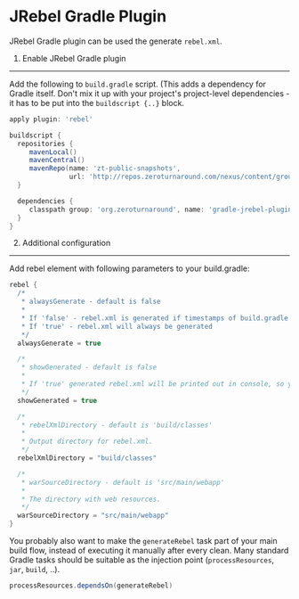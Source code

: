 JRebel Gradle Plugin
====================

JRebel Gradle plugin can be used the generate `rebel.xml`.

1. Enable JRebel Gradle plugin
------------------------------

Add the following to ```build.gradle``` script. (This adds a dependency for Gradle itself. Don't mix it up with your project's project-level dependencies - it has to be put into the ``buildscript {..}`` block.

``` groovy
apply plugin: 'rebel'

buildscript {
  repositories {
     mavenLocal()
     mavenCentral()
     mavenRepo(name: 'zt-public-snapshots',
               url: 'http://repos.zeroturnaround.com/nexus/content/groups/zt-public/')
  }

  dependencies {
     classpath group: 'org.zeroturnaround', name: 'gradle-jrebel-plugin', version: '1.0.2-SNAPSHOT'
  }
}
```

2. Additional configuration
---------------------------

Add rebel element with following parameters to your build.gradle:

``` groovy
rebel {
  /*
   * alwaysGenerate - default is false
   *
   * If 'false' - rebel.xml is generated if timestamps of build.gradle and the current rebel.xml file are not equal.
   * If 'true' - rebel.xml will always be generated
   */
  alwaysGenerate = true

  /*
   * showGenerated - default is false
   *
   * If 'true' generated rebel.xml will be printed out in console, so you can immediately see what was generated
   */
  showGenerated = true

  /*
   * rebelXmlDirectory - default is 'build/classes'
   *
   * Output directory for rebel.xml.
   */
  rebelXmlDirectory = "build/classes"

  /*
   * warSourceDirectory - default is 'src/main/webapp'
   *
   * The directory with web resources.
   */
  warSourceDirectory = "src/main/webapp"
}
```


You probably also want to make the ``generateRebel`` task part of your main build flow, instead of executing it manually after every clean. Many standard Gradle tasks should be suitable as the injection point (``processResources``, ``jar``, ``build``, ..).

``` groovy
processResources.dependsOn(generateRebel)
```